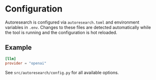 # Configuration

Autoresearch is configured via `autoresearch.toml` and environment variables in `.env`. Changes to these files are detected automatically while the tool is running and the configuration is hot reloaded.

## Example

```toml
[llm]
provider = "openai"
```

See `src/autoresearch/config.py` for all available options.
